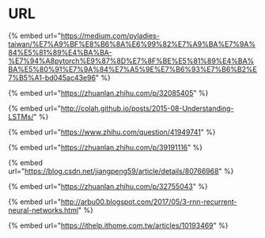 # URL



{% embed url="https://medium.com/pyladies-taiwan/%E7%A9%BF%E8%B6%8A%E6%99%82%E7%A9%BA%E7%9A%84%E5%81%89%E4%BA%BA-%E7%94%A8pytorch%E9%87%8D%E7%8F%BE%E5%81%89%E4%BA%BA%E5%80%91%E7%9A%84%E7%A5%9E%E7%B6%93%E7%B6%B2%E7%B5%A1-bd045ac43e96" %}

{% embed url="https://zhuanlan.zhihu.com/p/32085405" %}

{% embed url="http://colah.github.io/posts/2015-08-Understanding-LSTMs/" %}

{% embed url="https://www.zhihu.com/question/41949741" %}

{% embed url="https://zhuanlan.zhihu.com/p/39191116" %}

{% embed url="https://blog.csdn.net/jiangpeng59/article/details/80766968" %}

{% embed url="https://zhuanlan.zhihu.com/p/32755043" %}

{% embed url="http://arbu00.blogspot.com/2017/05/3-rnn-recurrent-neural-networks.html" %}

{% embed url="https://ithelp.ithome.com.tw/articles/10193469" %}



